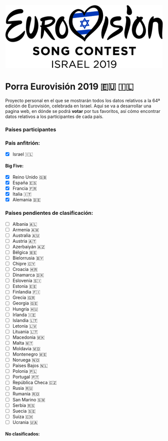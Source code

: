 ![Eurovision2018](/img/eurovision-2019-israel.png)

# Porra Eurovisión 2019 :eu: :israel:

Proyecto personal en el que se mostrarán todos los datos relativos a la 64ª edición de Eurovisión, celebrada en Israel. 
Aquí se va a desarrollar una pagina web, en dónde se podrá **votar** por tus favoritos, así cómo encontrar datos relativos a los participantes de cada país. 

### Países participantes
  ### País anfitrión:   
  - [x] Israel :israel:
  #### Big Five:
  - [x] Reino Unido :uk:
  - [x] España :es:
  - [x] Francia :fr:
  - [x] Italia :it:
  - [x] Alemania :de:
  ### Países pendientes de clasificación: 
  - [ ] Albania :albania:
  - [ ] Armenia :armenia:
  - [ ] Australia :australia:
  - [ ] Austria :austria:
  - [ ] Azerbaiyán :azerbaijan:
  - [ ] Bélgica :belgium:
  - [ ] Bielorrusia :belarus:
  - [ ] Chipre :cyprus:
  - [ ] Croacia :croatia:
  - [ ] Dinamarca :denmark:
  - [ ] Eslovenia 	:slovenia:
  - [ ] Estonia :estonia:
  - [ ] Finlandia :finland:
  - [ ] Grecia :greece:
  - [ ] Georgia :georgia:
  - [ ] Hungría :hungary:
  - [ ] Irlanda :ireland:
  - [ ] Islandia :lithuania:
  - [ ] Letonia :latvia:
  - [ ] Lituania :lithuania:
  - [ ] Macedonia :macedonia:
  - [ ] Malta :malta:
  - [ ] Moldavia :moldova:
  - [ ] Montenegro :montenegro:
  - [ ] Noruega :norway: 
  - [ ] Países Bajos :netherlands:
  - [ ] Polonia :poland:
  - [ ] Portugal :portugal:
  - [ ] República Checa :czech_republic:
  - [ ] Rusia :ru:
  - [ ] Rumania :romania:
  - [ ] San Marino :san_marino:
  - [ ] Serbia :serbia: 
  - [ ] Suecia :sweden:
  - [ ] Suiza :switzerland:
  - [ ] Ucrania :ukraine:
  
  #### No clasificados: 
  
  
  

  

  
